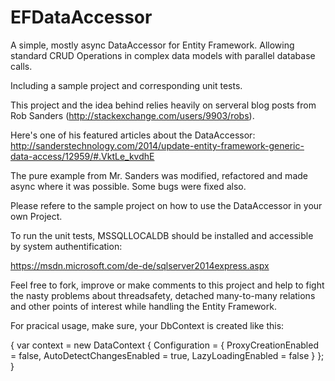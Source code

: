 # EFDataAccessor
A simple, mostly async DataAccessor for Entity Framework. Allowing standard CRUD Operations in complex data models with parallel database calls.

Including a sample project and corresponding unit tests.

This project and the idea behind relies heavily on serveral blog posts from Rob Sanders (http://stackexchange.com/users/9903/robs). 

Here's one of his featured articles about the DataAccessor: http://sanderstechnology.com/2014/update-entity-framework-generic-data-access/12959/#.VktLe_kvdhE

The pure example from Mr. Sanders was modified, refactored and made async where it was possible. Some bugs were fixed also.


Please refere to the sample project on how to use the DataAccessor in your own Project.

To run the unit tests, MSSQLLOCALDB should be installed and accessible by system authentification:

https://msdn.microsoft.com/de-de/sqlserver2014express.aspx

Feel free to fork, improve or make comments to this project and help to fight the nasty problems about threadsafety, detached many-to-many relations and other points of interest while handling the Entity Framework.

For pracical usage, make sure, your DbContext is created like this:

  {
    var context = new DataContext
                {
                    Configuration =
                    {
                        ProxyCreationEnabled = false,
                        AutoDetectChangesEnabled = true,
                        LazyLoadingEnabled = false
                    }
                };
  }
